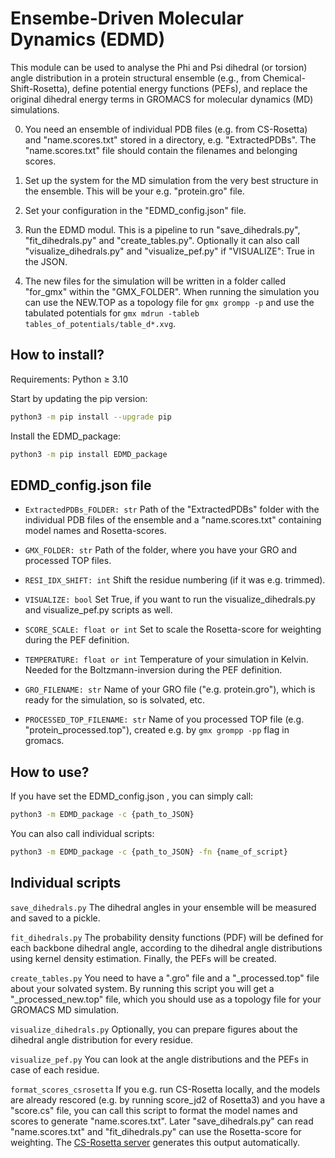 # Ensembe-Driven Molecular Dynamics (EDMD)
This module can be used to analyse the Phi and Psi dihedral (or torsion) angle distribution 
in a protein structural ensemble (e.g., from Chemical-Shift-Rosetta), define potential energy functions (PEFs), 
and replace the original dihedral energy terms in GROMACS for molecular dynamics (MD) simulations.

0. You need an ensemble of individual PDB files (e.g. from CS-Rosetta) 
and "name.scores.txt" stored in a directory, e.g. "ExtractedPDBs".
The "name.scores.txt" file should contain the filenames and belonging scores.

1. Set up the system for the MD simulation from the very best structure in the ensemble. 
This will be your e.g. "protein.gro" file.

2. Set your configuration in the "EDMD_config.json" file.

3. Run the EDMD modul. This is a pipeline to run "save_dihedrals.py", "fit_dihedrals.py" and "create_tables.py". 
Optionally it can also call "visualize_dihedrals.py" and  "visualize_pef.py" if "VISUALIZE": True in the JSON.

4. The new files for the simulation will be written in a folder called "for_gmx" within the "GMX_FOLDER". 
When running the simulation you can use the NEW.TOP as a topology file for `gmx grompp -p` 
and use the tabulated potentials for `gmx mdrun -tableb tables_of_potentials/table_d*.xvg`.

## How to install?
Requirements: Python ≥ 3.10

Start by updating the pip version:
```bash
python3 -m pip install --upgrade pip
```

Install the EDMD_package:
```bash
python3 -m pip install EDMD_package
```

## EDMD_config.json file
- `ExtractedPDBs_FOLDER: str` Path of the "ExtractedPDBs" folder with the individual PDB files of the ensemble and a "name.scores.txt" containing model names and Rosetta-scores.

- `GMX_FOLDER: str` Path of the folder, where you have your GRO and processed TOP files.

- `RESI_IDX_SHIFT: int` Shift the residue numbering (if it was e.g. trimmed).

- `VISUALIZE: bool` Set True, if you want to run the visualize_dihedrals.py and visualize_pef.py scripts as well.

- `SCORE_SCALE: float or int` Set to scale the Rosetta-score for weighting during the PEF definition.

- `TEMPERATURE: float or int` Temperature of your simulation in Kelvin. Needed for the Boltzmann-inversion during the PEF definition.

- `GRO_FILENAME: str` Name of your GRO file ("e.g. protein.gro"), which is ready for the simulation, so is solvated, etc.

- `PROCESSED_TOP_FILENAME: str` Name of you processed TOP file (e.g. "protein_processed.top"), 
created e.g. by `gmx grompp -pp` flag in gromacs.

## How to use?
If you have set the EDMD_config.json , you can simply call:
```bash
python3 -m EDMD_package -c {path_to_JSON}
```

You can also call individual scripts:
```bash
python3 -m EDMD_package -c {path_to_JSON} -fn {name_of_script}
```

## Individual scripts
`save_dihedrals.py` The dihedral angles in your ensemble will be measured and saved to a pickle.

`fit_dihedrals.py` The probability density functions (PDF) will be defined for each backbone dihedral angle, 
according to the dihedral angle distributions using kernel density estimation. Finally, the PEFs will be created.

`create_tables.py` You need to have a ".gro" file and a "_processed.top" file about your solvated system. 
By running this script you will get a "_processed_new.top" file, which you should use as a topology file for your GROMACS MD simulation.

`visualize_dihedrals.py` Optionally, you can prepare figures about the dihedral angle distribution for every residue.

`visualize_pef.py` You can look at the angle distributions and the PEFs in case of each residue.

`format_scores_csrosetta` If you e.g. run CS-Rosetta locally, and the models are already rescored
(e.g. by running score_jd2 of Rosetta3) and you have a "score.cs" file, 
you can call this script to format the model names and scores to generate "name.scores.txt".
Later "save_dihedrals.py" can read "name.scores.txt" and "fit_dihedrals.py" can use the Rosetta-score for weighting. 
The [CS-Rosetta server](https://csrosetta.bmrb.io/submit) generates this output automatically.
